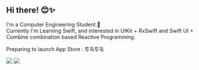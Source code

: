 ## Hi there! 😊✨

I'm a Computer Engineering Student.🐥<br>
Currently I'm Learning Swift, and interested in UIKit + RxSwift and Swift UI + Combine combination based Reactive Programming.

Preparing to launch App Store : 투둑투둑

<img src="https://img.shields.io/badge/iOS-000000?style=for-the-badge&logo=apple&logoColor=white"/> <img src="https://img.shields.io/badge/Swift-F05138?style=for-the-badge&logo=swift&logoColor=white"/>
